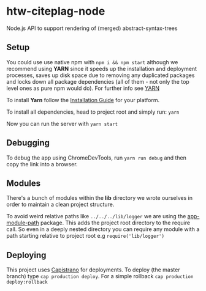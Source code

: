 # htw-citeplag-node
Node.js API to support rendering of (merged) abstract-syntax-trees

## Setup

You could use use native npm with `npm i && npm start` although we recommend using **YARN** since it speeds up the installation and deployment processes, saves up disk space due to removing any duplicated packages and locks down all package dependencies (all of them - not only the top level ones as pure npm would do). For further info see [YARN](https://www.npmjs.com/package/yarn)

To install **Yarn** follow the [Installation Guide](https://yarnpkg.com/en/docs/install#mac-tab) for your platform.

To install all dependencies, head to project root and simply run: `yarn`

Now you can run the server with `yarn start`

## Debugging

To debug the app using ChromeDevTools, run `yarn run debug` and then copy the link into a browser.

## Modules

There's a bunch of modules within the **lib** directory we wrote ourselves in order to maintain a clean project structure.

To avoid weird relative paths like `../../../lib/logger` we are using the [app-module-path](https://www.npmjs.com/package/app-module-path) package. This adds the project root directory to the require call. So even in a deeply nested directory you can require any module with a path starting relative to project root e.g `require('lib/logger')`

## Deploying

This project uses [Capistrano](http://capistranorb.com/) for deployments.
To deploy (the master branch) type `cap production deploy`.
For a simple rollback `cap production deploy:rollback`
